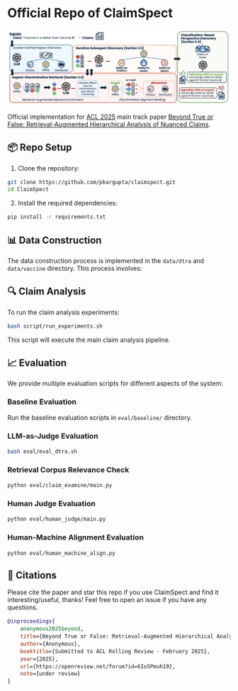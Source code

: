 # Official Repo of ClaimSpect
![profile](asset/profile.png)

Official implementation for [ACL 2025](https://2025.aclweb.org/) main track paper [Beyond True or False: Retrieval-Augmented Hierarchical Analysis of Nuanced Claims](https://openreview.net/forum?id=6Io5Pmuh19).

## 📦 Repo Setup

1. Clone the repository:
```bash
git clone https://github.com/pkargupta/claimspect.git
cd ClaimSpect
```

2. Install the required dependencies:
```bash
pip install -r requirements.txt
```

## 📊 Data Construction

The data construction process is implemented in the `data/dtra` and `data/vaccine` directory. This process involves:


## 🔍 Claim Analysis

To run the claim analysis experiments:

```bash
bash script/run_experiments.sh
```

This script will execute the main claim analysis pipeline.

## 📈 Evaluation

We provide multiple evaluation scripts for different aspects of the system:

### Baseline Evaluation
Run the baseline evaluation scripts in `eval/baseline/` directory.

### LLM-as-Judge Evaluation
```bash
bash eval/eval_dtra.sh
```

### Retrieval Corpus Relevance Check
```bash
python eval/claim_examine/main.py
```

### Human Judge Evaluation
```bash
python eval/human_judge/main.py
```

### Human-Machine Alignment Evaluation
```bash
python eval/human_machine_align.py
```

## 📖 Citations
Please cite the paper and star this repo if you use ClaimSpect and find it interesting/useful, thanks! Feel free to open an issue if you have any questions.

```bibtex
@inproceedings{
    anonymous2025beyond,
    title={Beyond True or False: Retrieval-Augmented Hierarchical Analysis of Nuanced Claims},
    author={Anonymous},
    booktitle={Submitted to ACL Rolling Review - February 2025},
    year={2025},
    url={https://openreview.net/forum?id=6Io5Pmuh19},
    note={under review}
}
```
